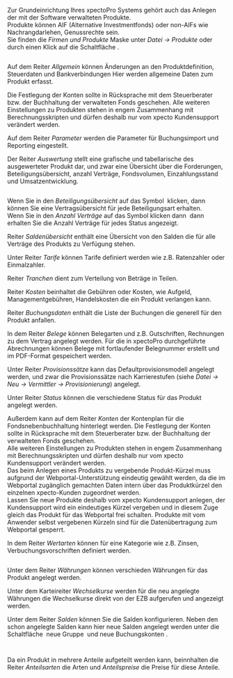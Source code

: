 <!DOCTYPE html>
<html>
<head>
<meta charset="utf-8">
<meta name="viewport" content="width=device-width, initial-scale=1.0">
<title>700_Produkte.md</title>
<link rel="stylesheet" href="https://stackedit.io/res-min/themes/base.css" />
<script type="text/javascript" src="https://cdn.mathjax.org/mathjax/latest/MathJax.js?config=TeX-AMS_HTML"></script>
</head>
<body><div class="container"><p>Zur Grundeinrichtung Ihres xpectoPro Systems gehört auch das Anlegen der mit der Software verwalteten Produkte.  <br>
Produkte können  AIF (Alternative Investmentfonds) oder non-AIFs wie Nachrangdarlehen, Genussrechte sein.  <br>
Sie finden die <em>Firmen und Produkte</em> Maske  unter <em>Datei → Produkte</em> oder durch einen Klick auf die Schaltfläche <img src="http://xpecto.github.io/docs/img/img_1425984359021.png" alt="" title="">.</p>

<p><img src="http://xpecto.github.io/docs/img/img_1425985199858.png" alt="" title=""></p>

<p>Auf dem Reiter <em>Allgemein</em> können Änderungen an den Produktdefinition, Steuerdaten und Bankverbindungen  Hier werden allgemeine Daten zum Produkt erfasst. </p>

<p>Die Festlegung der Konten sollte in Rücksprache mit dem Steuerberater bzw. der Buchhaltung der verwalteten Fonds geschehen. Alle weiteren Einstellungen zu Produkten stehen in engem Zusammenhang mit Berechnungsskripten und dürfen deshalb nur vom xpecto Kundensupport verändert werden. </p>

<p>Auf dem Reiter <em>Parameter</em> werden die Parameter für Buchungsimport und Reporting eingestellt.</p>

<p>Der Reiter <em>Auswertung</em> stellt eine grafische und tabellarische des ausgewerteter Produkt dar, und zwar eine Übersicht über die Forderungen, Beteiligungsübersicht, anzahl Verträge, Fondsvolumen, Einzahlungsstand und Umsatzentwicklung.</p>

<p><img src="http://xpecto.github.io/docs/img/img_1432642241442.png" alt="" title=""></p>

<p>Wenn Sie in den <em>Beteiligungsübersicht</em> auf das Symbol <img src="http://xpecto.github.io/docs/img/img_1432642464823.png" alt="" title=""> klicken, dann können Sie eine Vertragsübersicht für jede Beteiligungsart erhalten. <br>
Wenn Sie in den <em>Anzahl Verträge</em> auf das Symbol klicken dann <img src="http://xpecto.github.io/docs/img/img_1432642464823.png" alt="" title=""> dann erhalten Sie die Anzahl Verträge für jedes Status angezeigt.</p>

<p>Reiter <em>Saldenübersicht</em> enthält eine Übersicht von den Salden die für alle Verträge des Produkts zu Verfügung stehen. </p>

<p>Unter Reiter <em>Tarife</em> können Tarife definiert werden wie z.B. Ratenzahler oder Einmalzahler.</p>

<p>Reiter <em>Tranchen</em> dient zum  Verteilung von Beträge in Teilen.</p>

<p>Reiter <em>Kosten</em> beinhaltet die Gebühren oder Kosten, wie Aufgeld, Managementgebühren, Handelskosten die ein Produkt verlangen kann. </p>

<p>Reiter <em>Buchungsdaten</em> enthält die Liste der Buchungen  die generell für den Produkt anfallen. </p>

<p>In dem Reiter <em>Belege</em> können Belegarten und z.B. Gutschriften, Rechnungen zu dem Vertrag angelegt werden. Für die in xpectoPro durchgeführte Abrechnungen können Belege mit fortlaufender Belegnummer erstellt und im PDF-Format gespeichert werden. </p>

<p>Unter Reiter <em>Provisionssätze</em> kann das Defaultprovisionsmodell angelegt werden, und zwar die Provisionssätze nach Karrierestufen (siehe <em>Datei → Neu → Vermittler → Provisionierung</em>) angelegt.</p>

<p>Unter Reiter <em>Status</em> können die verschiedene Status für das Produkt angelegt werden.</p>

<p>Außerdem kann auf dem Reiter <em>Konten</em> der Kontenplan für die Fondsnebenbuchhaltung hinterlegt werden. Die Festlegung der Konten sollte in Rücksprache mit dem Steuerberater bzw. der Buchhaltung der verwalteten Fonds geschehen.  <br>
Alle weiteren Einstellungen zu Produkten stehen in engem Zusammenhang mit Berechnungsskripten und dürfen deshalb nur vom xpecto Kundensupport verändert werden.  <br>
Das beim Anlegen eines Produkts zu vergebende Produkt-Kürzel muss aufgrund der Webportal-Unterstützung eindeutig gewählt werden, da die im Webportal zugänglich gemachten Daten intern über das Produktkürzel den einzelnen xpecto-Kunden zugeordnet werden.  <br>
Lassen Sie neue Produkte deshalb vom xpecto Kundensupport anlegen, der Kundensupport wird ein eindeutiges Kürzel vergeben und in diesem Zuge gleich das Produkt für das Webportal frei schalten. Produkte mit vom Anwender selbst vergebenen Kürzeln sind für die Datenübertragung zum Webportal gesperrt. </p>

<p>In dem Reiter <em>Wertarten</em> können für eine Kategorie wie z.B. Zinsen, Verbuchungsvorschriften definiert werden.</p>

<p><img src="http://xpecto.github.io/docs/img/img_1439200560588.png" alt="" title=""></p>

<p>Unter dem Reiter <em>Währungen</em> können verschieden Währungen für das Produkt angelegt werden.</p>

<p>Unter dem Karteireiter <em>Wechselkurse</em> werden für die neu angelegte Währungen die Wechselkurse direkt von der EZB aufgerufen und angezeigt werden.</p>

<p>Unter dem Reiter <em>Salden</em> können Sie die Salden konfigurieren. Neben den schon angelegte Salden kann hier neue Salden angelegt werden unter die Schaltfläche <img src="http://xpecto.github.io/docs/img/img_1426517966548.png" alt="" title=""> neue Gruppe <img src="http://xpecto.github.io/docs/img/img_1426518057250.png" alt="" title=""> und neue Buchungskonten <img src="http://xpecto.github.io/docs/img/img_1426518083903.png" alt="" title="">.</p>

<p><img src="http://xpecto.github.io/docs/img/img_1439908866037.png" alt="" title=""></p>

<p><img src="http://xpecto.github.io/docs/img/img_1439909195399.png" alt="" title=""></p>

<p>Da ein Produkt  in mehrere Anteile aufgeteilt werden kann, beinnhalten die Reiter <em>Anteilsarten</em> die Arten und <em>Anteilspreise</em> die Preise für diese Anteile.</p></div></body>
</html>